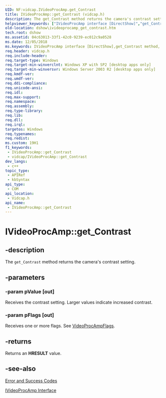 ```yaml
---
UID: NF:vidcap.IVideoProcAmp.get_Contrast
title: IVideoProcAmp::get_Contrast (vidcap.h)
description: The get_Contrast method returns the camera's contrast setting.
helpviewer_keywords: ["IVideoProcAmp interface [DirectShow]","get_Contrast method","IVideoProcAmp.get_Contrast","IVideoProcAmp::get_Contrast","IVideoProcAmpget_Contrast","dshow.ivideoprocamp_get_contrast","get_Contrast","get_Contrast method [DirectShow]","get_Contrast method [DirectShow]","IVideoProcAmp interface","vidcap/IVideoProcAmp::get_Contrast"]
old-location: dshow\ivideoprocamp_get_contrast.htm
tech.root: dshow
ms.assetid: 04c63013-33f1-42c0-9239-ec012c9a0528
ms.date: 12/05/2018
ms.keywords: IVideoProcAmp interface [DirectShow],get_Contrast method, IVideoProcAmp.get_Contrast, IVideoProcAmp::get_Contrast, IVideoProcAmpget_Contrast, dshow.ivideoprocamp_get_contrast, get_Contrast, get_Contrast method [DirectShow], get_Contrast method [DirectShow],IVideoProcAmp interface, vidcap/IVideoProcAmp::get_Contrast
req.header: vidcap.h
req.include-header: 
req.target-type: Windows
req.target-min-winverclnt: Windows XP with SP2 [desktop apps only]
req.target-min-winversvr: Windows Server 2003 R2 [desktop apps only]
req.kmdf-ver: 
req.umdf-ver: 
req.ddi-compliance: 
req.unicode-ansi: 
req.idl: 
req.max-support: 
req.namespace: 
req.assembly: 
req.type-library: 
req.lib: 
req.dll: 
req.irql: 
targetos: Windows
req.typenames: 
req.redist: 
ms.custom: 19H1
f1_keywords:
 - IVideoProcAmp::get_Contrast
 - vidcap/IVideoProcAmp::get_Contrast
dev_langs:
 - c++
topic_type:
 - APIRef
 - kbSyntax
api_type:
 - COM
api_location:
 - Vidcap.h
api_name:
 - IVideoProcAmp::get_Contrast
---
```


# IVideoProcAmp::get_Contrast


## -description

The <code>get_Contrast</code> method returns the camera's contrast setting.

## -parameters

### -param pValue [out]

Receives the contrast setting. Larger values indicate increased contrast.

### -param pFlags [out]

Receives one or more flags. See <a href="/previous-versions/windows/desktop/api/strmif/ne-strmif-videoprocampflags">VideoProcAmpFlags</a>.

## -returns

Returns an <b>HRESULT</b> value.

## -see-also

<a href="/windows/desktop/DirectShow/error-and-success-codes">Error and Success Codes</a>



<a href="/windows/desktop/api/vidcap/nn-vidcap-ivideoprocamp">IVideoProcAmp Interface</a>


